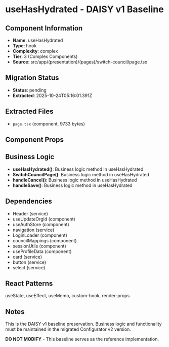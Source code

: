 # useHasHydrated - DAISY v1 Baseline

## Component Information

- **Name**: useHasHydrated
- **Type**: hook
- **Complexity**: complex
- **Tier**: 3 (Complex Components)
- **Source**: src/app/(presentation)/(pages)/switch-council/page.tsx

## Migration Status

- **Status**: pending
- **Extracted**: 2025-10-24T05:16:01.391Z

## Extracted Files

- `page.tsx` (component, 9733 bytes)

## Component Props



## Business Logic

- **useHasHydrated()**: Business logic method in useHasHydrated
- **SwitchCouncilPage()**: Business logic method in useHasHydrated
- **handleCancel()**: Business logic method in useHasHydrated
- **handleSave()**: Business logic method in useHasHydrated

## Dependencies

- Header (service)
- useUpdateOrgId (component)
- useAuthStore (component)
- navigation (service)
- LoginLoader (component)
- councilMappings (component)
- sessionUtils (component)
- useProfileData (component)
- card (service)
- button (service)
- select (service)

## React Patterns

useState, useEffect, useMemo, custom-hook, render-props

## Notes

This is the DAISY v1 baseline preservation. Business logic and functionality
must be maintained in the migrated Configurator v2 version.

**DO NOT MODIFY** - This baseline serves as the reference implementation.
